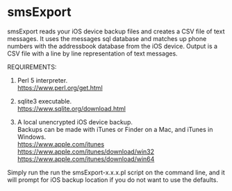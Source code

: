 # smsExport
smsExport reads your iOS device backup files and creates a CSV file of text messages.  It uses the messages sql database and matches up phone numbers with the addressbook database from the iOS device.  Output is a CSV file with a line by line representation of text messages.

REQUIREMENTS:

1) Perl 5 interpreter.<BR>
https://www.perl.org/get.html

2) sqlite3 executable.<BR>
https://www.sqlite.org/download.html

3) A local unencrypted iOS device backup.  
Backups can be made with iTunes or Finder on a Mac, and iTunes in Windows.<BR>
https://www.apple.com/itunes <BR>
https://www.apple.com/itunes/download/win32 <BR>
https://www.apple.com/itunes/download/win64 <BR>


Simply run the run the smsExport-x.x.x.pl script on the command line, and it will prompt for iOS backup location if you do not want to use the defaults.
  
  
